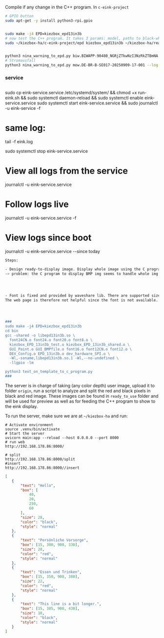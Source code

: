 

Compile if any change in the C++ program. In `c-eink-project`
```bash
# GPIO button
sudo apt-get -y install python3-rpi.gpio


sudo make -j4 EPD=kiezbox_epd13in3b
# now test the C++ program. It takes 3 params: model, paths to black-white and red-white images.
sudo ~/kiezbox-ha/c-eink-project/epd kiezbox_epd13in3b ~/kiezbox-ha/ready_to_use/static1_black_white.bmp ~/kiezbox-ha/ready_to_use/static1_red_white.bmp


python3 nina_warning_to_epd.py biw.BIWAPP-90480_NGRjZTkwNzI3NzRkZTBmNA --log-level DEBUG --use-local-json
# Stromausfall
python3 nina_warning_to_epd.py mow.DE-BR-B-SE017-20250909-17-001 --log-level DEBUG --use-local-json
```

### service
```bash
```
sudo cp eink-service.service /etc/systemd/system/ && chmod +x run-eink.sh && sudo systemctl daemon-reload && sudo systemctl enable eink-service.service
sudo systemctl start eink-service.service && sudo  journalctl -u eink-service -f

# same log:
tail -f eink.log

sudo systemctl stop  eink-service.service
# View all logs from the service
journalctl -u eink-service.service

# Follow logs live
journalctl -u eink-service.service -f

# View logs since boot
journalctl -u eink-service.service --since today
```bash
Steps:

- Design ready-to-display image. Display whole image using the C program.
-> problem: the C program to display BMP img seems to handle whole img badly. Small detail and text can be displayed with missing parts.




- Font is fixed and provided by waveshare lib. There are supported size:.
The web page is therefore not helpful since the font is not available. That website is largely irrelevant if plotting img directly doesn't work.




###
sudo make -j4 EPD=kiezbox_epd13in3b
cd bin
gcc -shared -o libepd13in3b.so \
  font24CN.o font24.o font20.o font8.o \
  kiezbox_EPD_13in3b_test.o kiezbox_EPD_13in3b_shared.o \
  GUI_Paint.o GUI_BMPfile.o font16.o font12CN.o font12.o \
  DEV_Config.o EPD_13in3b.o dev_hardware_SPI.o \
  -Wl,-soname,libepd13in3b.so.1 -Wl,--no-undefined \
  -llgpio -lm

python3 text_on_template_to_c_program.py
###


```
The server is in charge of taking (any color depth) user image, upload it to folder `origin`, run a script to analyze and split the red and black pixels in black and red image.
These images can be found in `ready_to_use` folder and will be used for preview as well as for feeding the C++ program to show to the eink display.

To run the server, make sure we are at `~/kiezbox-ha` and run:
```
# Activate environment
source .venv/bin/activate
# Start the server
uvicorn main:app --reload --host 0.0.0.0 --port 8000
# run web
http://192.168.178.86:8000/

# split
http://192.168.178.86:8000/split
#insert
http://192.168.178.86:8000//insert

```
 

 ```json
 [
    {
        "text": "Hello",
        "box": [
            40,
            20,
            250,
            60
        ],
        "size": 28,
        "color": "black",
        "style": "normal"
    },
    {
        "text": "Persönliche Vorsorge",
        "box": [15, 300, 900, 330],
        "size": 28,
        "color": "red",
        "style": "normal"
    },
    {
        "text": "Essen und Trinken",
        "box": [15, 350, 900, 380],
        "size": 22,
        "color": "red",
        "style": "normal"
    },
    {
        "text": "This line is a bit longer.",
        "box": [15, 385, 900, 430],
        "size": 10,
        "color": "black",
        "style": "normal"
    }
]
```
